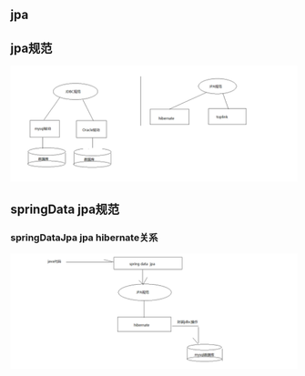 ## jpa

## jpa规范
![jpa规范](./images/01-jpa规范.png)



## springData jpa规范
### springDataJpa jpa hibernate关系
![三者关系](images/02-springDataJpa-jpa-hibernate关系.png)